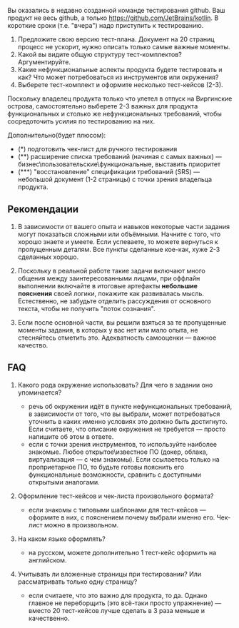 Вы оказались в недавно созданной команде тестирования github. Ваш продукт не весь github, а
только https://github.com/JetBrains/kotlin. В короткие сроки (т.е. "вчера") надо приступить к тестированию.

1. Предложите свою версию тест-плана. Документ на 20 страниц процесс не ускорит, нужно описать только самые важные
   моменты.
2. Какой вы видите общую структуру тест-комплектов? Аргументируйте.
3. Какие нефункциональные аспекты продукта будете тестировать и как? Что может потребоваться из инструментов или
   окружения?
4. Выберете тест-комплект и оформите несколько тест-кейсов (2-3).

Поскольку владелец продукта только что улетел в отпуск на Виргинские острова, самостоятельно выберете 2-3 важных для
продукта функциональных и столько же нефункциональных требований, чтобы сосредоточить усилия по тестированию на них.

Дополнительно(будет плюсом):

* (*) подготовить чек-лист для ручного тестирования
* (**) расширение списка требований (начиная с самых важных) — бизнес\пользовательские\функциональные, выставить
  приоритет
* (***) "восстановление" спецификации требований (SRS) — небольшой документ (1-2 страницы) с точки зрения владельца
  продукта.

Рекомендации
------------

1. В зависимости от вашего опыта и навыков некоторые части задания могут показаться сложными или объёмными. Начните с
   того, что хорошо знаете и умеете. Если успеваете, то можете вернуться к пропущенным деталям. Все пункты сделанные
   кое-как, хуже 2-3 сделанных хорошо.

2. Поскольку в реальной работе такие задачи включают много общения между заинтересованными лицами, при оффлайн
   выполнении включайте в итоговые артефакты **небольшие пояснения** своей логики, покажите как развивалась мысль.
   Естественно, не забудьте отделить рассуждения от основного текста, чтобы не получить "поток сознания".

3. Если после основной части, вы решили взяться за те пропущенные моменты задания, в которых у вас нет или мало опыта,
   не стесняйтесь отметить это. Адекватность самооценки — важное качество.

FAQ
---

1. Какого рода окружение использовать? Для чего в задании оно упоминается?
    - речь об окружении идёт в пункте нефункциональных требований, в зависимости от того, что вы выбрали, может
      потребоваться уточнить в каких именно условиях это должно быть достигнуто. Если считаете, что описание окружения
      не требуется — просто напишите об этом в ответе.
    - если с точки зрения инструментов, то используйте наиболее знакомые. Любое открытое\известное ПО (докер, облака,
      виртуализация — с чем знакомы). Если ссылаетесь только на проприетарное ПО, то будьте готовы пояснить его
      функциональные возможности, сравнить с доступными открытыми аналогами.

2. Оформление тест-кейсов и чек-листа произвольного формата?
    - если знакомы с типовыми шаблонами для тест-кейсов — оформите в них, с пояснением почему выбрали именно его.
      Чек-лист можно в произвольном.

3. На каком языке оформлять?
    - на русском, можете дополнительно 1 тест-кейс оформить на английском.

4. Учитывать ли вложенные страницы при тестировании? Или рассматривать только одну страницу?
    - если считаете, что это важно для продукта, то да. Однако главное не переборщить (это всё-таки просто упражнение) —
      вместо 20 тест-кейсов лучше сделать в 3 раза меньше и качественно.